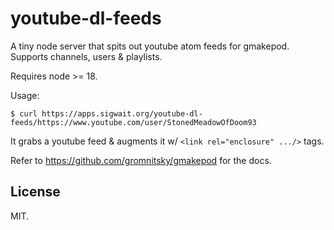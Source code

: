 # youtube-dl-feeds

A tiny node server that spits out youtube atom feeds for
gmakepod. Supports channels, users & playlists.

Requires node >= 18.

Usage:

    $ curl https://apps.sigwait.org/youtube-dl-feeds/https://www.youtube.com/user/StonedMeadowOfDoom93

It grabs a youtube feed & augments it w/ `<link rel="enclosure" .../>`
tags.

Refer to https://github.com/gromnitsky/gmakepod for the docs.

## License

MIT.
